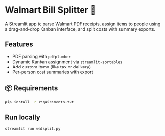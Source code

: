 # Walmart Bill Splitter 🧾

A Streamlit app to parse Walmart PDF receipts, assign items to people using a drag-and-drop Kanban interface, and split costs with summary exports.

## Features

- PDF parsing with `pdfplumber`
- Dynamic Kanban assignment via `streamlit-sortables`
- Add custom items (like tax or delivery)
- Per-person cost summaries with export

## 📦 Requirements

```bash
pip install -r requirements.txt
```

## Run locally

```bash
streamlit run walsplit.py
```
